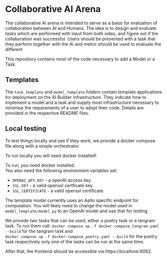 # Collaborative AI Arena

The collaborative AI arena is intended to serve as a basis for evaluation of collaboration between AI and Humans. The idea is to design and evaluate tasks which are performed with input from both sides, and figure out if the collaboration was successful.
Users should be presented with a task that they perform together with the AI and metric should be used to evaluate the different

This repository contains most of the code necessary to add a Model or a Task.

## Templates

The `task_template` and `model_template` folders contain template applications for deployment on the AI Builder infrastructure.
They indicate how to implement a model and a task and supply most infrastructure necessary to minimise the requirements of a user to adopt their code.
Details are provided in the respective README files.

## Local testing

To test things locally and see if they work, we provide a docker compose file along with a simple orchestrator.

To run locally you will need docker installed!

To run, you need docker installed.  
You also need the following environment variables set:

- `OPENAI_API_KEY` - a openAI access key.
- `SSL_KEY` - a valid openssl certficate key
- `SSL_CERTIFICATE` - a valid openssl certificate

The template model currently uses an Aalto specific endpoint for computation.
You will likely need to change the model used in `model_template/model.py` to an OpenAI model and use that for testing.

We provide two tasks that can be used, either a poetry task or a tangram task. To run them call:
`docker compose up -f docker-compose_tangram.yaml --build` for the tangram task and  
`docker compose up -f docker-compose_poetry.yaml --build` for the poetry task respectively
only one of the tasks can be run at the same time.

After that, the frontend should be accessible via https://localhost:8062.
